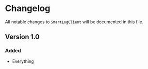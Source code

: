 # Changelog

All notable changes to `SmartLogClient` will be documented in this file.

## Version 1.0

### Added
- Everything
